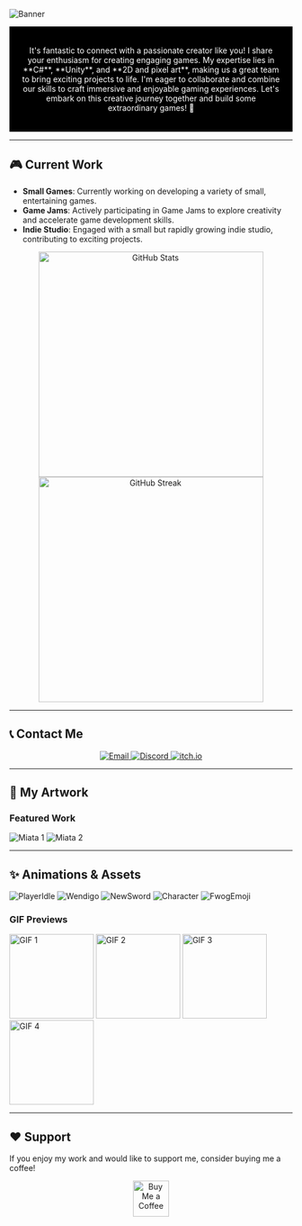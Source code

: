 <!DOCTYPE html>
<html lang="en">
<head>
  <meta charset="UTF-8">
  <meta name="viewport" content="width=device-width, initial-scale=1.0">
  <title>My Portfolio</title>
  <link rel="stylesheet" href="styles.css"> <!-- Link to your CSS file -->
</head>
 
![Banner](https://github.com/odessy3509/odessy3509/assets/137520021/eb6ccd55-9351-4e17-9c3a-ff6d69d6584c)

<div align="center" style="background-color: black; color: white; padding: 20px;">
 
  <p>
    It's fantastic to connect with a passionate creator like you! I share your enthusiasm for creating engaging games.  
    My expertise lies in **C#**, **Unity**, and **2D and pixel art**, making us a great team to bring exciting projects to life.  
    I'm eager to collaborate and combine our skills to craft immersive and enjoyable gaming experiences.  
    Let's embark on this creative journey together and build some extraordinary games! 🚀
  </p>
</div>

---

## 🎮 Current Work

- **Small Games**: Currently working on developing a variety of small, entertaining games.
- **Game Jams**: Actively participating in Game Jams to explore creativity and accelerate game development skills.
- **Indie Studio**: Engaged with a small but rapidly growing indie studio, contributing to exciting projects.

<div align="center">
  <img src="https://github-readme-stats.vercel.app/api?username=odessy3509&show_icons=true&theme=radical" alt="GitHub Stats" width="400">
  <img src="https://github-readme-streak-stats.herokuapp.com/?user=odessy3509&theme=radical" alt="GitHub Streak" width="400">
</div>

---

## 📞 Contact Me

<div align="center">
  <a href="mailto:odessy3509@gmail.com">
    <img src="https://img.shields.io/badge/Gmail-odessy3509%40gmail.com-yellow?style=for-the-badge&logo=gmail&logoColor=red" alt="Email">
  </a>
  <a href="https://discord.gg/rgxjqPpJ">
    <img src="https://img.shields.io/badge/Discord-odessy3509-blue?style=for-the-badge&logo=discord&logoColor=white" alt="Discord">
  </a>
  <a href="https://odessy.itch.io/">
    <img src="https://img.shields.io/badge/itch.io-odessy-red?style=for-the-badge&logo=itch.io&logoColor=white" alt="itch.io">
  </a>
</div>

---

## 🎨 My Artwork

### Featured Work
![Miata 1](https://github.com/user-attachments/assets/9b0cc134-15ea-4c76-b2fb-bbacb1b79fde)
![Miata 2](https://github.com/user-attachments/assets/d6423fcb-55d3-4018-a318-db9633cb1d1e)




---


## ✨ Animations & Assets

![PlayerIdle](https://github.com/odessy3509/odessy3509/assets/137520021/259d3031-bd33-47c2-92ad-b3397c347945)
![Wendigo](https://github.com/odessy3509/odessy3509/assets/137520021/2906003f-cdfd-4d80-982f-5871e9f6f890)
![NewSword](https://github.com/user-attachments/assets/d360df65-3a3a-4922-ac3b-3f096d33a4b9)
![Character](https://github.com/user-attachments/assets/4d58841b-c486-4f00-aaae-f87a9e279e60)
![FwogEmoji](https://github.com/user-attachments/assets/8522fe07-4312-437a-8c72-75226c8b12cd)



### GIF Previews
<img src="https://i.gyazo.com/421be63b9f0484e2b3e091f1a305066f.gif" width="150" alt="GIF 1">
<img src="https://i.gyazo.com/87f5f89b6c8015dc8fb44e504d0a234e.gif" width="150" alt="GIF 2">
<img src="https://i.gyazo.com/9406abee664760b76d9ac888a309dcb6.gif" width="150" alt="GIF 3">
<img src="https://i.gyazo.com/97ac69f8357fd372face675541328229.gif" width="150" alt="GIF 4">

---



## ❤️ Support

If you enjoy my work and would like to support me, consider buying me a coffee!

<div align="center">
  <a href="https://ko-fi.com/odessy" target="_blank">
    <img src="https://storage.ko-fi.com/cdn/kofi1.png?v=3" alt="Buy Me a Coffee" height="64">
  </a>
</div>
